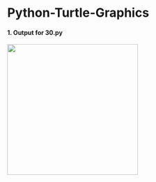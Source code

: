 # Python-Turtle-Graphics
#### 1. Output for 30.py
<img width="300" src="https://user-images.githubusercontent.com/33262979/224490977-61cf6c35-86bb-4083-9672-f9b2502b2615.png" >
